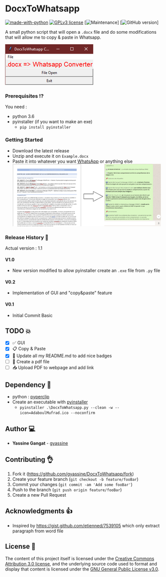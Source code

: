 # DocxToWhatsapp
[![made-with-python](https://img.shields.io/badge/Made%20with-Python-1f425f.svg)](https://www.python.org/) 
[![GPLv3 license](https://img.shields.io/badge/License-GPLv3-blue.svg)](https://choosealicense.com/licenses/gpl-3.0/)
[![Maintenance](https://img.shields.io/badge/Maintained%3F-no-red.svg)] 
[![GitHub version](https://badge.fury.io/gh/Naereen%2FStrapDown.js.svg)]

A small python script that will open a `.docx` file and do some modifications that will allow me to copy &amp; paste in Whatsapp.

![Screenshot](screenshot.png?raw=true "Screenshot")

### Prerequisites :interrobang:
You need :
- python 3.6
- pyinstaller (if you want to make an exe)
  - `pip install pyinstaller` 
  
### Getting Started
- Download the latest release
- Unzip and execute it on `Example.docx`
- Paste it into whatever you want [WhatsApp](https://web.whatsapp.com) or anything else
![What it does...](Description.png?raw=true "What it does...")

### Release History :notebook:
Actual version : 1.1
####  V1.0
- New version modified to allow pyinstaller create an `.exe` file from `.py` file 
####  V0.2
- Implementation of GUI and "copy&paste" feature
####  V0.1
- Initial Commit Basic

## TODO :boom: 
- [X] :white_check_mark: GUI 
- [X] :clipboard: Copy & Paste
- [X] :newspaper: Update all my README.md to add nice badges
- [ ] :bookmark_tabs: Create a pdf file
- [ ] :inbox_tray: Upload PDF to webpage and add link

## Dependency :link:

- python : [pyperclip](https://pypi.python.org/pypi/pyperclip)
- Create an executable with [pyinstaller](https://www.pyinstaller.org/)
  - `pyinstaller .\DocxToWhatsapp.py --clean -w --icon=AdaboulMufrad.ico --noconfirm`

## Author :computer:	
- **Yassine Gangat** - [gyassine](https://github.com/gyassine)

## Contributing :ok_hand:
1. Fork it (<https://github.com/gyassine/DocxToWhatsapp/fork>)
2. Create your feature branch (`git checkout -b feature/fooBar`)
3. Commit your changes (`git commit -am 'Add some fooBar'`)
4. Push to the branch (`git push origin feature/fooBar`)
5. Create a new Pull Request

## Acknowledgments :thumbsup:
* Inspired by <https://gist.github.com/etienned/7539105> which only extract paragraph from word file

## License :scroll:

The content of this project itself is licensed under the [Creative Commons Attribution 3.0 license](http://creativecommons.org/licenses/by/3.0/us/deed.en_US), and the underlying source code used to format and display that content is licensed under the [GNU General Public License v3.0](https://choosealicense.com/licenses/gpl-3.0/).